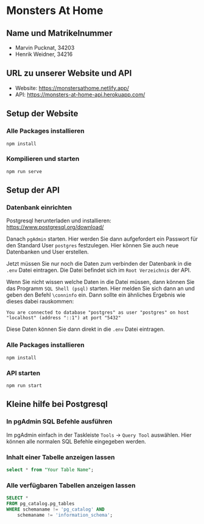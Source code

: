 # Monsters At Home
## Name und Matrikelnummer
* Marvin Pucknat, 34203
* Henrik Weidner, 34216

## URL zu unserer Website und API
* Website: https://monstersathome.netlify.app/
* API: https://monsters-at-home-api.herokuapp.com/

## Setup der Website
### Alle Packages installieren
```
npm install
```

### Kompilieren und starten
```
npm run serve
```

## Setup der API
### Datenbank einrichten

Postgresql herunterladen und installieren: https://www.postgresql.org/download/

Danach `pgAdmin` starten. Hier werden Sie dann aufgefordert ein Passwort für den Standard User `postgres` festzulegen. Hier können Sie auch neue Datenbanken und User erstellen.

Jetzt müssen Sie nur noch die Daten zum verbinden der Datenbank in die `.env` Datei eintragen. Die Datei befindet sich im `Root Verzeichnis` der API.

Wenn Sie nicht wissen welche Daten in die Datei müssen, dann können Sie das Programm `SQL Shell (psql)` starten. Hier melden Sie sich dann an und geben den Befehl `\conninfo` ein.
Dann sollte ein ähnliches Ergebnis wie dieses dabei rauskommen:

```
You are connected to database "postgres" as user "postgres" on host "localhost" (address "::1") at port "5432"
```
Diese Daten können Sie dann direkt in die `.env` Datei eintragen.
### Alle Packages installieren
```
npm install
```

### API starten
```
npm run start
```

## Kleine hilfe bei Postgresql
### In pgAdmin SQL Befehle ausführen
Im pgAdmin einfach in der Taskleiste `Tools` -> `Query Tool` auswählen.
Hier können alle normalen SQL Befehle eingegeben werden.

### Inhalt einer Tabelle anzeigen lassen
``` sql
select * from "Your Table Name"; 
```
### Alle verfügbaren Tabellen anzeigen lassen
``` sql
SELECT *
FROM pg_catalog.pg_tables
WHERE schemaname != 'pg_catalog' AND 
    schemaname != 'information_schema';
```
